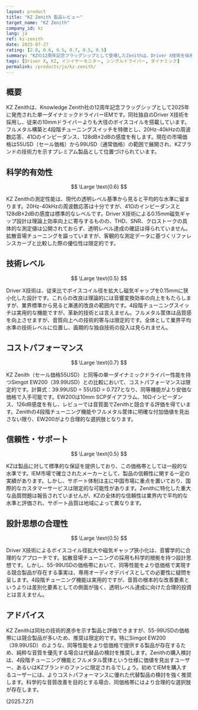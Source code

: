```yaml
---
layout: product
title: "KZ Zenith 製品レビュー"
target_name: "KZ Zenith"
company_id: kz
lang: ja
ref: kz-zenith
date: 2025-07-27
rating: [2.8, 0.6, 0.5, 0.7, 0.5, 0.5]
summary: "KZの12周年記念フラッグシップとして登場したZenithは、Driver X技術を採用した単一ダイナミックドライバーIEMです。測定性能は平均的で、高価格帯における科学的有効性は限定的です。"
tags: [Driver X, KZ, インイヤーモニター, シングルドライバー, ダイナミック]
permalink: /products/ja/kz-zenith/
---
```

## 概要

KZ Zenithは、Knowledge Zenith社の12周年記念フラッグシップとして2025年に発売された単一ダイナミックドライバーIEMです。同社独自のDriver X技術を採用し、従来の10mmドライバーよりも大径のボイスコイルを搭載しています。フルメタル構築と4段階チューニングスイッチを特徴とし、20Hz-40kHzの周波数応答、41Ωのインピーダンス、128dB±2dBの感度を有します。現在の市場価格は55USD（セール価格）から99USD（通常価格）の範囲で展開され、KZブランドの技術力を示すプレミアム製品として位置づけられています。

## 科学的有効性

$$ \Large \text{0.6} $$

KZ Zenithの測定性能は、現代の透明レベル基準から見ると平均的な水準に留まります。20Hz-40kHzの周波数応答は十分ですが、41Ωのインピーダンスと128dB±2dBの感度は標準的なレベルです。Driver X技術による0.15mm磁気ギャップ設計は理論上効率向上に寄与するものの、THD、SNR、クロストークの具体的な測定値は公開されておらず、透明レベル達成の確証は得られていません。拡散音場チューニングを謳っていますが、客観的な測定データに基づくリファレンスカーブと比較した際の優位性は限定的です。

## 技術レベル

$$ \Large \text{0.5} $$

Driver X技術は、従来比でボイスコイル径を拡大し磁気ギャップを0.15mmに狭小化した設計です。これらの改良は理論的には音響変換効率の向上をもたらしますが、業界標準から見ると漸進的改良の範囲内です。4段階チューニングスイッチは実用的な機能ですが、革新的技術とは言えません。フルメタル筐体は品質感を向上させますが、音質向上への技術的寄与は限定的です。全体として業界平均水準の技術レベルに位置し、画期的な独自技術の投入は見られません。

## コストパフォーマンス

$$ \Large \text{0.7} $$

KZ Zenith（セール価格55USD）と同等の単一ダイナミックドライバー性能を持つSimgot EW200（39.99USD）との比較において、コストパフォーマンスは限定的です。計算式：39.99USD ÷ 55USD = 0.727となり、同等機能がより安価な価格で入手可能です。EW200は10mm SCPダイアフラム、16Ωインピーダンス、126dB感度を有し、レビューでは音質面でZenithと競合する評価を得ています。Zenithの4段階チューニング機能やフルメタル筐体に明確な付加価値を見出さない限り、EW200がより合理的な選択肢となります。

## 信頼性・サポート

$$ \Large \text{0.5} $$

KZは製品に対して標準的な保証を提供しており、この価格帯としては一般的な水準です。IEM市場で確立されたメーカーとして、製品の信頼性に関する一定の実績があります。しかし、サポート体制は主に中国市場に重点を置いており、国際的なカスタマーサービスは限定的な可能性があります。Zenithに特化した重大な品質問題は報告されていませんが、KZの全体的な信頼性は業界内で平均的な水準と評価され、サポート品質は地域によって異なります。

## 設計思想の合理性

$$ \Large \text{0.5} $$

Driver X技術によるボイスコイル径拡大や磁気ギャップ狭小化は、音響学的に合理的なアプローチです。拡散音場チューニングの採用も科学的根拠を持つ設計思想です。しかし、55-99USDの価格帯において、同等性能をより低価格で実現する競合製品が存在する事実は、専用オーディオデバイスとしての必要性に疑問を呈します。4段階チューニング機能は実用的ですが、音質の根本的な改善要素というよりは差別化要素としての側面が強く、透明レベル達成に向けた合理的投資とは言えません。

## アドバイス

KZ Zenithは同社の技術的進歩を示す製品と評価できますが、55-99USDの価格帯には競合製品が多いため、推奨は限定的です。特にSimgot EW200（39.99USD）のような、同等性能をより低価格で提供する製品が存在するため、純粋な音質を優先する場合は代替品の検討を推奨します。Zenithの購入検討は、4段階チューニング機能とフルメタル筐体という仕様に価値を見出すユーザー、あるいはKZブランドのファンに限定されるでしょう。初めてIEMを購入するユーザーには、よりコストパフォーマンスに優れた代替製品の検討を強く推奨します。科学的な音質改善を目的とする場合、同価格帯にはより合理的な選択肢が存在します。

(2025.7.27)
